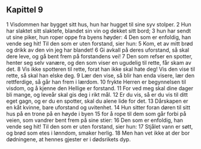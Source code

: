 ## Kapittel 9

1 Visdommen har bygget sitt hus, hun har hugget til sine syv stolper. 
2 Hun har slaktet sitt slaktefe, blandet sin vin og dekket sitt bord; 
3 hun har sendt ut sine piker, hun roper oppe fra byens høyder: 
4 Den som er enfoldig, han vende seg hit! Til den som er uten forstand, sier hun: 
5 Kom, et av mitt brød og drikk av den vin jeg har blandet! 
6 Gi avkall på deres uforstand, så skal dere leve, og gå bent frem på forstandens vei! 
7 Den som refser en spotter, henter seg selv vanære, og den som viser en ugudelig til rette, får skam av det. 
8 Vis ikke spotteren til rette, forat han ikke skal hate deg! Vis den vise til rette, så skal han elske deg. 
9 Lær den vise, så blir han enda visere, lær den rettferdige, så går han frem i lærdom. 
10 frykte Herren er begynnelsen til visdom, og å kjenne den Hellige er forstand. 
11 For ved meg skal dine dager bli mange, og leveår skal gis deg i rikt mål. 
12 Er du vis, så er du vis til ditt eget gagn, og er du en spotter, skal du alene lide for det. 
13 Dårskapen er en kåt kvinne, bare uforstand og uvitenhet. 
14 Hun sitter foran døren til sitt hus på en trone på en høyde i byen 
15 for å rope til dem som går forbi på veien, som vandrer bent frem på sine stier: 
16 Den som er enfoldig, han vende seg hit! Til den som er uten forstand, sier hun: 
17 Stjålet vann er søtt, og brød som etes i lønndom, smaker herlig. 
18 Men han vet ikke at der bor dødningene, at hennes gjester er i dødsrikets dyp.